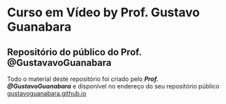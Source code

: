 # Curso em Vídeo by Prof. Gustavo Guanabara
 Repositório do público do Prof. @GustavavoGuanabara
 ---

Todo o material deste repositório foi criado pelo _**Prof. @GustavoGuanabara**_ e disponível no endereço do seu repositório público [gustavoguanabara.github.io](https://github.com/gustavoguanabara/gustavoguanabara.github.io)


